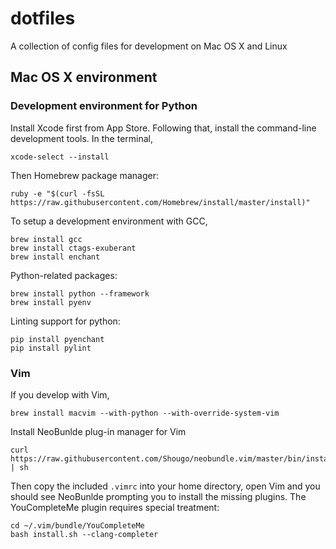 # dotfiles
A collection of config files for development on Mac OS X and Linux

## Mac OS X environment

### Development environment for Python

Install Xcode first from App Store. Following that, install the command-line development tools. In the terminal,

    xcode-select --install

Then Homebrew package manager:

    ruby -e "$(curl -fsSL https://raw.githubusercontent.com/Homebrew/install/master/install)"

To setup a development environment with GCC,

    brew install gcc
    brew install ctags-exuberant
    brew install enchant

Python-related packages:

    brew install python --framework
    brew install pyenv

Linting support for python:

    pip install pyenchant
    pip install pylint

### Vim

If you develop with Vim,

    brew install macvim --with-python --with-override-system-vim

Install NeoBunlde plug-in manager for Vim

    curl https://raw.githubusercontent.com/Shougo/neobundle.vim/master/bin/install.sh | sh

Then copy the included ``.vimrc`` into your home directory, open Vim and you should see NeoBunlde prompting you to install the missing plugins. The YouCompleteMe plugin requires special treatment:

    cd ~/.vim/bundle/YouCompleteMe
    bash install.sh --clang-completer
